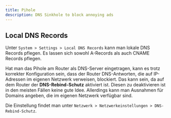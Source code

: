 ```yaml
---
title: Pihole
description: DNS Sinkhole to block annoying ads
---
```


## Local DNS Records
Unter `System > Settings > Local DNS Records` kann man lokale DNS Records pflegen.
Es lassen sich sowohl A-Records als auch CNAME Records pflegen.

Hat man das Pihole am Router als DNS-Server eingetragen, kann es trotz korrekter Konfiguration sein,
dass der Router DNS-Antworten, die auf IP-Adressen im eigenen Netzwerk verweisen, blockiert.
Das kann sein, da auf dem Router der **DNS-Rebind-Schutz** aktiviert ist.
Diesen zu deaktivieren ist in den meisten Fällen keine gute Idee. Allerdings kann man Ausnahmen für Domains angeben,
die im eigenen Netzwerk verfügbar sind.

Die Einstellung findet man unter `Netzwerk > Netzwerkeinstellungen > DNS-Rebind-Schutz`.
